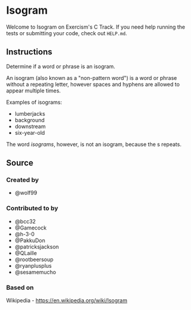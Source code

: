 # Isogram

Welcome to Isogram on Exercism's C Track.
If you need help running the tests or submitting your code, check out `HELP.md`.

## Instructions

Determine if a word or phrase is an isogram.

An isogram (also known as a "non-pattern word") is a word or phrase without a repeating letter, however spaces and hyphens are allowed to appear multiple times.

Examples of isograms:

- lumberjacks
- background
- downstream
- six-year-old

The word _isograms_, however, is not an isogram, because the s repeats.

## Source

### Created by

- @wolf99

### Contributed to by

- @bcc32
- @Gamecock
- @h-3-0
- @PakkuDon
- @patricksjackson
- @QLaille
- @rootbeersoup
- @ryanplusplus
- @sesamemucho

### Based on

Wikipedia - https://en.wikipedia.org/wiki/Isogram